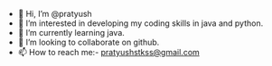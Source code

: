 - 👋 Hi, I’m @pratyush
- 👀 I’m interested in developing my coding skills in java and python.
- 🌱 I’m currently learning java.
- 💞️ I’m looking to collaborate on github.
- 📫 How to reach me:- pratyushstkss@gmail.com

<!---
pratyushhaihum/pratyushhaihum is a ✨ special ✨ repository because its `README.md` (this file) appears on your GitHub profile.
You can click the Preview link to take a look at your changes.
--->
